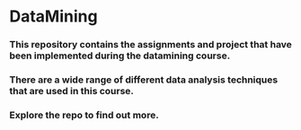 # DataMining
### This repository contains the assignments and project that have been implemented during the datamining course.
### There are a wide range of different data analysis techniques that are used in this course. 
### Explore the repo to find out more.
